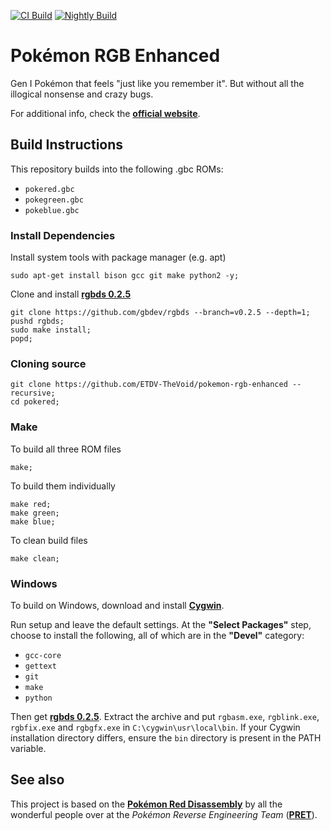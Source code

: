 [![CI Build](https://github.com/ETDV-TheVoid/pokemon-rgb-enhanced/actions/workflows/build.yml/badge.svg?branch=main)](https://github.com/ETDV-TheVoid/pokemon-rgb-enhanced/actions/workflows/build.yml) [![Nightly Build](https://github.com/ETDV-TheVoid/pokemon-rgb-enhanced/actions/workflows/nightly-build.yml/badge.svg?branch=main)](https://github.com/ETDV-TheVoid/pokemon-rgb-enhanced/actions/workflows/nightly-build.yml)

# Pokémon RGB Enhanced

Gen I Pokémon that feels "just like you remember it". But without all the illogical nonsense and crazy bugs.

For additional info, check the [**official website**][website].

## Build Instructions

This repository builds into the following .gbc ROMs:

 * `pokered.gbc`
 * `pokegreen.gbc`
 * `pokeblue.gbc`

### Install Dependencies

Install system tools with package manager (e.g. apt)

```
sudo apt-get install bison gcc git make python2 -y;
```

 Clone and install [**rgbds 0.2.5**][rgbds]

```
git clone https://github.com/gbdev/rgbds --branch=v0.2.5 --depth=1;
pushd rgbds;
sudo make install;
popd;
```

### Cloning source


```
git clone https://github.com/ETDV-TheVoid/pokemon-rgb-enhanced --recursive;
cd pokered;
```

### Make

To build all three ROM files

```
make;
```

To build them individually

```
make red;
make green;
make blue;
```

To clean build files

```
make clean;
```

### Windows

To build on Windows, download and install [**Cygwin**][cygwin].

Run setup and leave the default settings. At the **"Select Packages"** step, choose to install the following, all of which are in the **"Devel"** category:

 * `gcc-core`
 * `gettext`
 * `git`
 * `make`
 * `python`

Then get [**rgbds 0.2.5**][rgbds-windows].
Extract the archive and put `rgbasm.exe`, `rgblink.exe`, `rgbfix.exe` and `rgbgfx.exe` in `C:\cygwin\usr\local\bin`.  If your Cygwin installation directory differs, ensure the `bin` directory is present in the PATH variable.

## See also

This project is based on the [**Pokémon Red Disassembly**][pokered] by all the wonderful people over at the *Pokémon Reverse Engineering Team* ([**PRET**][pret]).

[website]: https://etdv-thevoid.github.io/pokemon-rgb-enhanced/

[pokered]: http://github.com/pret/pokered
[pret]: https://github.com/pret
[rgbds]: https://github.com/gbdev/rgbds

[cygwin]: http://cygwin.com/install.html
[rgbds-windows]: https://github.com/gbdev/rgbds/releases/tag/v0.2.5
